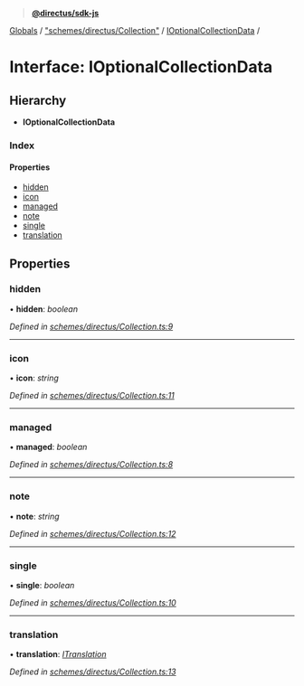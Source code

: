 > **[@directus/sdk-js](../README.md)**

[Globals](../README.md) / ["schemes/directus/Collection"](../modules/_schemes_directus_collection_.md) / [IOptionalCollectionData](_schemes_directus_collection_.ioptionalcollectiondata.md) /

# Interface: IOptionalCollectionData

## Hierarchy

* **IOptionalCollectionData**

### Index

#### Properties

* [hidden](_schemes_directus_collection_.ioptionalcollectiondata.md#hidden)
* [icon](_schemes_directus_collection_.ioptionalcollectiondata.md#icon)
* [managed](_schemes_directus_collection_.ioptionalcollectiondata.md#managed)
* [note](_schemes_directus_collection_.ioptionalcollectiondata.md#note)
* [single](_schemes_directus_collection_.ioptionalcollectiondata.md#single)
* [translation](_schemes_directus_collection_.ioptionalcollectiondata.md#translation)

## Properties

###  hidden

• **hidden**: *boolean*

*Defined in [schemes/directus/Collection.ts:9](https://github.com/janbiasi/sdk-js/blob/b445ae7/src/schemes/directus/Collection.ts#L9)*

___

###  icon

• **icon**: *string*

*Defined in [schemes/directus/Collection.ts:11](https://github.com/janbiasi/sdk-js/blob/b445ae7/src/schemes/directus/Collection.ts#L11)*

___

###  managed

• **managed**: *boolean*

*Defined in [schemes/directus/Collection.ts:8](https://github.com/janbiasi/sdk-js/blob/b445ae7/src/schemes/directus/Collection.ts#L8)*

___

###  note

• **note**: *string*

*Defined in [schemes/directus/Collection.ts:12](https://github.com/janbiasi/sdk-js/blob/b445ae7/src/schemes/directus/Collection.ts#L12)*

___

###  single

• **single**: *boolean*

*Defined in [schemes/directus/Collection.ts:10](https://github.com/janbiasi/sdk-js/blob/b445ae7/src/schemes/directus/Collection.ts#L10)*

___

###  translation

• **translation**: *[ITranslation](_schemes_directus_translation_.itranslation.md)*

*Defined in [schemes/directus/Collection.ts:13](https://github.com/janbiasi/sdk-js/blob/b445ae7/src/schemes/directus/Collection.ts#L13)*
